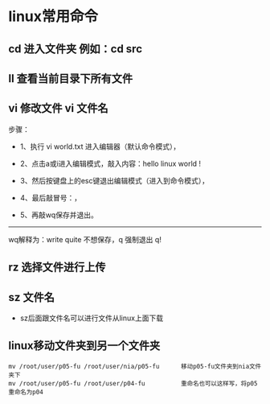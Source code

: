 # linux常用命令

## cd 进入文件夹  例如：cd src


## ll 查看当前目录下所有文件 

## vi 修改文件 vi 文件名
步骤：

* 1、执行 vi world.txt  进入编辑器（默认命令模式），

* 2、点击a或i进入编辑模式，敲入内容：hello linux world !

* 3、然后按键盘上的esc键退出编辑模式（进入到命令模式），

* 4、最后敲冒号：，

* 5、再敲wq保存并退出。

-------
wq解释为：write quite
不想保存，q
强制退出 q!

## rz 选择文件进行上传

## sz 文件名  

* sz后面跟文件名可以进行文件从linux上面下载

## linux移动文件夹到另一个文件夹

```
mv /root/user/p05-fu /root/user/nia/p05-fu      移动p05-fu文件夹到nia文件夹下
mv /root/user/p05-fu /root/user/p04-fu          重命名也可以这样写，将p05重命名为p04
```
